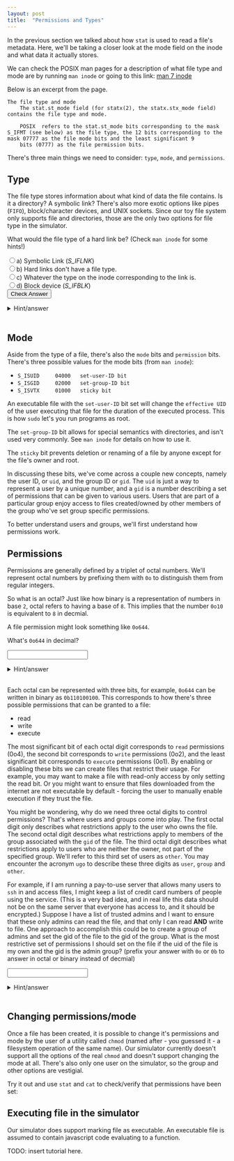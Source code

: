 ```yaml
---
layout: post
title:  "Permissions and Types"
---
```

In the previous section we talked about how `stat` is used to read a file's metadata.
Here, we'll be taking a closer look at the mode field on the inode and what data it actually stores.

We can check the POSIX man pages for a description of what file type and mode are by running `man inode` or going to this link: [man 7 inode](http://man7.org/linux/man-pages/man7/inode.7.html)

Below is an excerpt from the page.

```
The file type and mode
    The stat.st_mode field (for statx(2), the statx.stx_mode field) contains the file type and mode.

    POSIX  refers to the stat.st_mode bits corresponding to the mask S_IFMT (see below) as the file type, the 12 bits corresponding to the mask 07777 as the file mode bits and the least significant 9
    bits (0777) as the file permission bits.
```

There's three main things we need to consider: `type`, `mode`, and `permissions`.

## Type

The file type stores information about what kind of data the file contains.
Is it a directory? A symbolic link?
There's also more exotic options like pipes (`FIFO`), block/character devices, and UNIX sockets.
Since our toy file system only supports file and directories, those are the only two options for file type in the simulator.

What would the file type of a hard link be? (Check `man inode` for some hints!)

<form onsubmit="check_answer(document.getElementById('c').checked, true); return false;">
    <input type="radio" name="question1" id="a">a) Symbolic Link (<i>S_IFLNK</i>)<br>
    <input type="radio" name="question1" id="b">b) Hard links don't have a file type.<br>
    <input type="radio" name="question1" id="c">c) Whatever the type on the inode corresponding to the link is.<br>
    <input type="radio" name="question1" id="d">d) Block device (<i>S_IFBLK</i>)<br>
    <input type="submit" value="Check Answer">
</form>
<details><summary>Hint/answer</summary>
<div markdown="1">
The answer is `c`.

Hard links are just entries in a directory that point to a particular inode, in essence it's what we normally think of as a "file".
Thus, the file type of the hard link is a trick question that's just asking what's the file type of some entry in a directory.
</div>
</details>
<br>

## Mode

Aside from the type of a file, there's also the `mode` bits and `permission` bits.
There's three possible values for the mode bits (from `man inode`):
+ `S_ISUID     04000   set-user-ID bit`
+ `S_ISGID     02000   set-group-ID bit`
+ `S_ISVTX     01000   sticky bit`

An executable file with the `set-user-ID` bit set will change the `effective UID` of the user executing that file for the duration of the executed process.
This is how `sudo` let's you run programs as root.

The `set-group-ID` bit allows for special semantics with directories, and isn't used very commonly.
See `man inode` for details on how to use it.

The `sticky` bit prevents deletion or renaming of a file by anyone except for the file's owner and root.

In discussing these bits, we've come across a couple new concepts, namely the user ID, or `uid`, and the group ID or `gid`.
The `uid` is just a way to represent a user by a unique number, and a `gid` is a number describing a set of permissions that can be given to various users.
Users that are part of a particular group enjoy access to files created/owned by other members of the group who've set group specific permissions.

To better understand users and groups, we'll first understand how permissions work.

## Permissions

Permissions are generally defined by a triplet of octal numbers.
We'll represent octal numbers by prefixing them with `0o` to distinguish them from regular integers.

So what is an octal?
Just like how binary is a representation of numbers in base `2`, octal refers to having a base of `8`.
This implies that the number `0o10` is equivalent to `8` in decmial.

A file permission might look something like `0o644`.

What's `0o644` in decimal?
<form onsubmit="check_answer(document.getElementById('decimal').value, '420'); return false;">
  <input id="decimal"/>
</form>
<details><summary>Hint/answer</summary>
<div markdown="1">
`0o644 = 64*6 + 8*4 + 1*4 = 420`
</div>
</details>
<br>

Each octal can be represented with three bits, for example, `0o644` can be written in binary as `0b110100100`.
This corresponds to how there's three possible permissions that can be granted to a file:
+ read
+ write
+ execute

The most significant bit of each octal digit corresponds to `read` permissions (0o4),
the second bit corresponds to `write` permissions (0o2),
and the least significant bit corresponds to `execute` permissions (0o1).
By enabling or disabling these bits we can create files that restrict their usage.
For example, you may want to make a file with read-only access by only setting the read bit.
Or you  might want to ensure that files downloaded from the internet are not executable by default - forcing the user to manually enable execution if they trust the file.

You might be wondering, why do we need three octal digits to control permissions?
That's where users and groups come into play.
The first octal digit only describes what restrictions apply to the user who owns the file.
The second octal digit describes what restrictions apply to members of the group associated with the `gid` of the file.
The third octal digit describes what restrictions apply to users who are neither the owner, not part of the specified group.
We'll refer to this third set of users as `other`.
You may encounter the acronym `ugo` to describe these three digits as `user`, `group` and `other`.

For example, if I am running a pay-to-use server that allows many users to `ssh` in and access files, I might keep a list of credit card numbers of people using the service.
(This is a very bad idea, and in real life this data should not be on the same server that everyone has access to, and it should be encrypted.)
Suppose I have a list of trusted admins and I want to ensure that these only admins can read the file, and that only I can read __AND__ write to file.
One approach to accomplish this could be to create a group of admins and set the gid of the file to the gid of the group.
What is the most restrictive set of permissions I should set on the file if the uid of the file is my own and the gid is the admin group? (prefix your answer with `0o` or `0b` to answer in octal or binary instead of decmial)

<form onsubmit="check_answer(Number(document.getElementById('perm').value), 416); return false;">
  <input id="perm"/>
</form>
<details><summary>Hint/answer</summary>
<div markdown="1">
As the owner, I need to read and write to file, but I don't need to execute the file.
So the most restrictive set of permissions I should apply to the owner is `0o6`.
Note that `0o7` which enables execute also achieves read and write access, but it's not the most restrictive option.

Now for the group we want only read permissions, described by `0o4`.

And finally for other, we want no permissions, described by `0o0`.

Putting these digits together we get `0o640 = 0b110100000 = 416`.
</div>
</details>
<br>

## Changing permissions/mode

Once a file has been created, it is possible to change it's permissions and mode by the user of a utility called `chmod` (named after - you guessed it - a filesystem operation of the same name).
Our simiulator currently doesn't support all the options of the real `chmod` and doesn't support changing the mode at all.
There's also only one user on the simulator, so the group and other options are vestigial.

Try it out and use `stat` and `cat` to check/verify that permissions have been set:

<div id='shell'></div>
<script>
var shell = new Shell(new LayeredFilesystem(), document.getElementById("shell"));
shell.main("{{ site.baseurl }}");
</script>

## Executing file in the simulator

Our simulator does support marking file as executable.
An executable file is assumed to contain javascript code evaluating to a function.

TODO: insert tutorial here.

